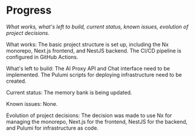# Progress

_What works, what's left to build, current status, known issues, evolution of
project decisions._

What works: The basic project structure is set up, including the Nx monorepo,
Next.js frontend, and NestJS backend. The CI/CD pipeline is configured in GitHub
Actions.

What's left to build: The AI Proxy API and Chat interface need to be
implemented. The Pulumi scripts for deploying infrastructure need to be created.

Current status: The memory bank is being updated.

Known issues: None.

Evolution of project decisions: The decision was made to use Nx for managing the
monorepo, Next.js for the frontend, NestJS for the backend, and Pulumi for
infrastructure as code.
